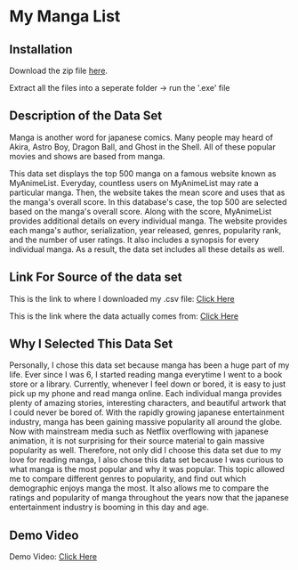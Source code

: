 
# My Manga List
## Installation
Download the zip file [here](https://www.dropbox.com/s/xvwj3i9x8qq5aho/MyMangaList.zip?dl=1).

Extract all the files into a seperate folder -> run the '.exe' file

## Description of the Data Set
Manga is another word for japanese comics. Many people may heard of Akira, Astro Boy, Dragon Ball, and Ghost in the Shell. All of these popular movies and shows are based from manga.

This data set displays the top 500 manga on a famous website known as MyAnimeList. Everyday, countless users on MyAnimeList may rate a particular manga. Then, the website takes the mean score and uses that as the manga's overall score. In this database's case, the top 500 are selected based on the manga's overall score. Along with the score, MyAnimeList provides additional details on every individual manga. The website provides each manga's author, serialization, year released, genres, popularity rank, and the number of user ratings. It also includes a synopsis for every individual manga. As a result, the data set includes all these details as well.

## Link For Source of the data set
This is the link to where I downloaded my .csv file:
[Click Here](https://www.kaggle.com/ajpass/top-ranked-mangas-myanimelist-mal)

This is the link where the data actually comes from:
[Click Here](https://myanimelist.net/topmanga.php)

## Why I Selected This Data Set
Personally, I chose this data set because manga has been a huge part of my life. Ever since I was 6, I started reading manga everytime I went to a book store or a library. Currently, whenever I feel down or bored, it is easy to just pick up my phone and read manga online. Each individual manga provides plenty of amazing stories, interesting characters, and beautiful artwork that I could never be bored of. With the rapidly growing japanese entertainment industry, manga has been gaining massive popularity all around the globe. Now with mainstream media such as Netflix overflowing with japanese animation, it is not surprising for their source material to gain massive popularity as well. Therefore, not only did I choose this data set due to my love for reading manga, I also chose this data set because I was curious to what manga is the most popular and why it was popular. This topic allowed me to compare different genres to popularity, and find out which demographic enjoys manga the most. It also allows me to compare the ratings and popularity of manga throughout the years now that the japanese entertainment industry is booming in this day and age.

## Demo Video
Demo Video:
[Click Here](https://youtu.be/NyXGQQ-j6vw)

